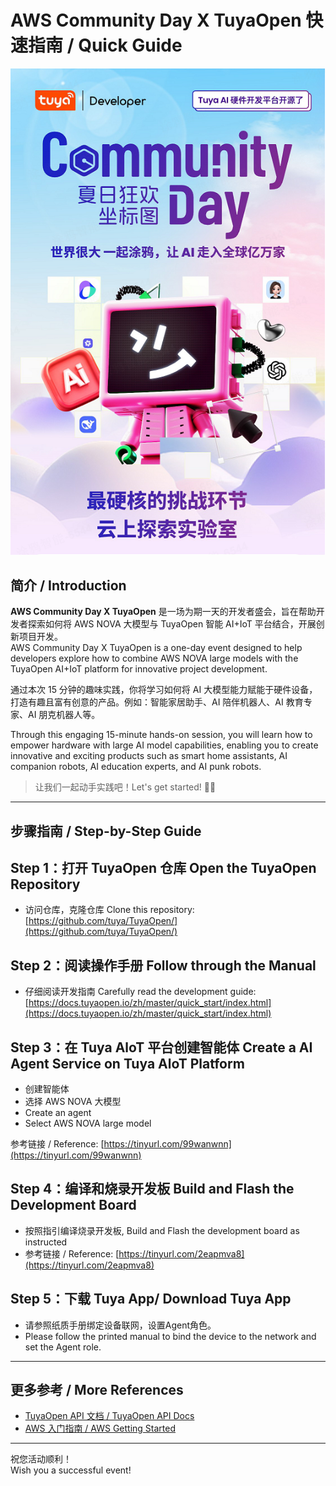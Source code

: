 # AWS Community Day X TuyaOpen 快速指南 / Quick Guide
![AWS Community Day X TuyaOpen Banner](./event.png)

## 简介 / Introduction

**AWS Community Day X TuyaOpen** 是一场为期一天的开发者盛会，旨在帮助开发者探索如何将 AWS NOVA 大模型与 TuyaOpen 智能 AI+IoT 平台结合，开展创新项目开发。  
AWS Community Day X TuyaOpen is a one-day event designed to help developers explore how to combine AWS NOVA large models with the TuyaOpen AI+IoT platform for innovative project development.

通过本次 15 分钟的趣味实践，你将学习如何将 AI 大模型能力赋能于硬件设备，打造有趣且富有创意的产品。例如：智能家居助手、AI 陪伴机器人、AI 教育专家、AI 朋克机器人等。

Through this engaging 15-minute hands-on session, you will learn how to empower hardware with large AI model capabilities, enabling you to create innovative and exciting products such as smart home assistants, AI companion robots, AI education experts, and AI punk robots.

> 让我们一起动手实践吧！Let's get started! 🚀🤖

---

## 步骤指南 / Step-by-Step Guide
## Step 1：打开 TuyaOpen 仓库 Open the TuyaOpen Repository
- 访问仓库，克隆仓库 Clone this repository: [https://github.com/tuya/TuyaOpen/](https://github.com/tuya/TuyaOpen/)

## Step 2：阅读操作手册 Follow through the Manual

- 仔细阅读开发指南 Carefully read the development guide: [https://docs.tuyaopen.io/zh/master/quick_start/index.html](https://docs.tuyaopen.io/zh/master/quick_start/index.html)

## Step 3：在 Tuya AloT 平台创建智能体 Create a AI Agent Service on Tuya AloT Platform

- 创建智能体
- 选择 AWS NOVA 大模型
- Create an agent
- Select AWS NOVA large model

参考链接 / Reference: [https://tinyurl.com/99wanwnn](https://tinyurl.com/99wanwnn)

## Step 4：编译和烧录开发板 Build and Flash the Development Board
- 按照指引编译烧录开发板, Build and Flash the development board as instructed
- 参考链接 / Reference: [https://tinyurl.com/2eapmva8](https://tinyurl.com/2eapmva8)

## Step 5：下载 Tuya App/ Download Tuya App
- 请参照纸质手册绑定设备联网，设置Agent角色。  
- Please follow the printed manual to bind the device to the network and set the Agent role.

---
## 更多参考 / More References
- [TuyaOpen API 文档 / TuyaOpen API Docs](https://www.tuyaopen.io/zh/master/)
- [AWS 入门指南 / AWS Getting Started](https://aws.amazon.com/ai/generative-ai/nova/?trk=1325fdf1-f38b-4c89-8bf9-dc39eeb87ff8&sc_channel=ps&ef_id=Cj0KCQjwlrvBBhDnARIsAHEQgORqp2SxaMAsB7QxUe9md455dP75N_wKuk5i2N8-i4Ma403j368I6m8aAoq7EALw_wcB:G:s&s_kwcid=AL!4422!3!692062112135!e!!g!!aws%20nova!21054970946!157173566617&gad_campaignid=21054970946&gbraid=0AAAAADjHtp9dIyhMp7LzezN6FKoUi84ys&gclid=Cj0KCQjwlrvBBhDnARIsAHEQgORqp2SxaMAsB7QxUe9md455dP75N_wKuk5i2N8-i4Ma403j368I6m8aAoq7EALw_wcB)


---
祝您活动顺利！  
Wish you a successful event!
